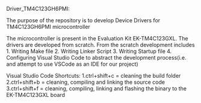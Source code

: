 Driver_TM4C123GH6PMI:

The purpose of the repository is to develop Device Drivers for TM4C123GH6PMI microcontroller

The microcontroller is present in the Evaluation Kit EK-TM4C123GXL. The drivers are developed from scratch. From the scratch development includes
    1. Writing Make file
    2. Writing Linker Script
    3. Writing Startup file
    4. Configuring Visual Studio Code to abstract the development process(i.e. and attempt to use VSCode as an IDE for our project) 
    
Visual Studio Code Shortcuts:
    1.ctrl+shift+c = cleaning the build folder
    2.ctrl+shift+b = cleaning, compiling and linking the source code
    3.ctrl+shift+f = cleaning, compiling, linking and flashing the binary to the EK-TM4C123GXL board

